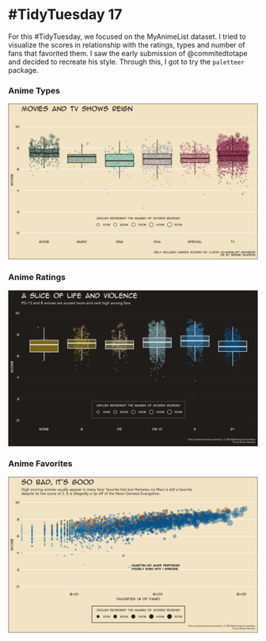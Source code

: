 # #TidyTuesday 17

For this #TidyTuesday, we focused on the MyAnimeList dataset. I tried to visualize the scores in relationship with the ratings, types and number of fans that favorited them. I saw the early submission of @commitedtotape and decided to recreate his style. Through this, I got to try the `paletteer` package.

### Anime Types
![Anime scores per type](score_vs_type.png)

### Anime Ratings
![Anime scores per rating](score_vs_rating.png)

### Anime Favorites
![Anime scores and number of favorites](score_vs_favorite.png)